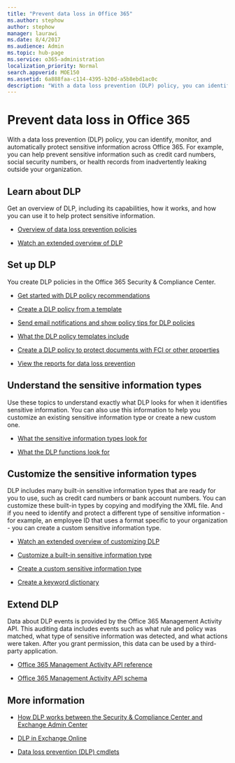 ```yaml
---
title: "Prevent data loss in Office 365"
ms.author: stephow
author: stephow
manager: laurawi
ms.date: 8/4/2017
ms.audience: Admin
ms.topic: hub-page
ms.service: o365-administration
localization_priority: Normal
search.appverid: MOE150
ms.assetid: 6a888faa-c114-4395-b20d-a5b8ebd1ac0c
description: "With a data loss prevention (DLP) policy, you can identify, monitor, and automatically protect sensitive information across Office 365. For example, you can help prevent sensitive information such as credit card numbers, social security numbers, or health records from inadvertently leaking outside your organization."
---
```


# Prevent data loss in Office 365

With a data loss prevention (DLP) policy, you can identify, monitor, and automatically protect sensitive information across Office 365. For example, you can help prevent sensitive information such as credit card numbers, social security numbers, or health records from inadvertently leaking outside your organization.
  
## Learn about DLP

Get an overview of DLP, including its capabilities, how it works, and how you can use it to help protect sensitive information. 
  
- [Overview of data loss prevention policies](data-loss-prevention-policies.md)
    
- [Watch an extended overview of DLP](https://go.microsoft.com/fwlink/?linkid=852300)
    
## Set up DLP

You create DLP policies in the Office 365 Security &amp; Compliance Center.
  
- [Get started with DLP policy recommendations](get-started-with-dlp-policy-recommendations.md)
    
- [Create a DLP policy from a template](create-a-dlp-policy-from-a-template.md)
    
- [Send email notifications and show policy tips for DLP policies](use-notifications-and-policy-tips.md)
    
- [What the DLP policy templates include](what-the-dlp-policy-templates-include.md)
    
- [Create a DLP policy to protect documents with FCI or other properties](protect-documents-that-have-fci-or-other-properties.md)
    
- [View the reports for data loss prevention](view-the-dlp-reports.md)
    
## Understand the sensitive information types

Use these topics to understand exactly what DLP looks for when it identifies sensitive information. You can also use this information to help you customize an existing sensitive information type or create a new custom one.
  
- [What the sensitive information types look for](what-the-sensitive-information-types-look-for.md)
    
- [What the DLP functions look for](what-the-dlp-functions-look-for.md)
    
## Customize the sensitive information types

DLP includes many built-in sensitive information types that are ready for you to use, such as credit card numbers or bank account numbers. You can customize these built-in types by copying and modifying the XML file. And if you need to identify and protect a different type of sensitive information - for example, an employee ID that uses a format specific to your organization - you can create a custom sensitive information type.
  
- [Watch an extended overview of customizing DLP](https://go.microsoft.com/fwlink/?linkid=852306)
    
- [Customize a built-in sensitive information type](customize-a-built-in-sensitive-information-type.md)
    
- [Create a custom sensitive information type](create-a-custom-sensitive-information-type.md)
    
- [Create a keyword dictionary](create-a-keyword-dictionary.md)
    
## Extend DLP

Data about DLP events is provided by the Office 365 Management Activity API. This auditing data includes events such as what rule and policy was matched, what type of sensitive information was detected, and what actions were taken. After you grant permission, this data can be used by a third-party application.
  
- [Office 365 Management Activity API reference](https://go.microsoft.com/fwlink/?linkid=852309)
    
- [Office 365 Management Activity API schema](https://go.microsoft.com/fwlink/?linkid=852308)
    
## More information

- [How DLP works between the Security &amp; Compliance Center and Exchange Admin Center](how-dlp-works-between-admin-centers.md)
    
- [DLP in Exchange Online](https://go.microsoft.com/fwlink/?linkid=852311)
    
- [Data loss prevention (DLP) cmdlets](https://go.microsoft.com/fwlink/?linkid=852310)
    

